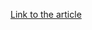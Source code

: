[Link to the article](https://unit42.paloaltonetworks.com/rare-phishing-page-delivery-header-refresh)
